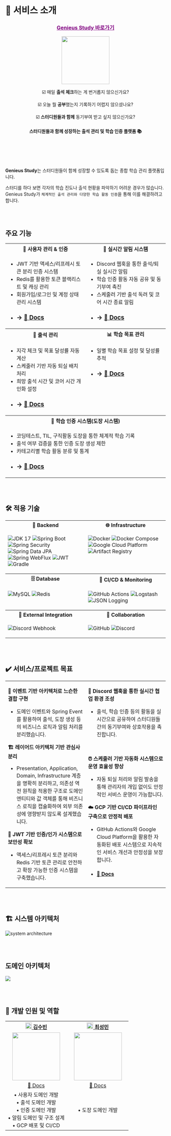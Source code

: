 # 🎉 서비스 소개

<div align="center">
  <h3><a href="https://study.genieus.shop/" style="color:purple">Genieus Study 바로가기</a></h3>
 <img src="https://private-user-images.githubusercontent.com/111328823/446671981-59743dc4-b301-4632-bc14-554f3bd3e304.png?jwt=eyJhbGciOiJIUzI1NiIsInR5cCI6IkpXVCJ9.eyJpc3MiOiJnaXRodWIuY29tIiwiYXVkIjoicmF3LmdpdGh1YnVzZXJjb250ZW50LmNvbSIsImtleSI6ImtleTUiLCJleHAiOjE3NDc5MzI0OTEsIm5iZiI6MTc0NzkzMjE5MSwicGF0aCI6Ii8xMTEzMjg4MjMvNDQ2NjcxOTgxLTU5NzQzZGM0LWIzMDEtNDYzMi1iYzE0LTU1NGYzYmQzZTMwNC5wbmc_WC1BbXotQWxnb3JpdGhtPUFXUzQtSE1BQy1TSEEyNTYmWC1BbXotQ3JlZGVudGlhbD1BS0lBVkNPRFlMU0E1M1BRSzRaQSUyRjIwMjUwNTIyJTJGdXMtZWFzdC0xJTJGczMlMkZhd3M0X3JlcXVlc3QmWC1BbXotRGF0ZT0yMDI1MDUyMlQxNjQzMTFaJlgtQW16LUV4cGlyZXM9MzAwJlgtQW16LVNpZ25hdHVyZT00MWFhYTgxZWRlMWU5ZmNlMGQ0NDU0MTZmNmFlMjlhNTYxNDBiYTEzZmNmYzkzOTZhODZiYmM1MzBmNjRjMTFjJlgtQW16LVNpZ25lZEhlYWRlcnM9aG9zdCJ9.b_Z89LO01dfHHzcV0Xf-OYlABDhITtaN99oWbHsr8Yw" width="150" height="150" />

☑️ 매일 **출석 체크**하는 게 번거롭지 않으신가요?

☑️ 오늘 뭘 **공부**했는지 기록하기 어렵지 않으셨나요?

☑️ **스터디원들과 함께** 동기부여 받고 싶지 않으신가요?

<h4>스터디원들과 함께 성장하는 출석 관리 및 학습 인증 플랫폼 📚</h4>

</div>

# 　

**Genieus Study**는 스터디원들이 함께 성장할 수 있도록 돕는 종합 학습 관리 플랫폼입니다.

스터디를 하다 보면 각자의 학습 진도나 출석 현황을 파악하기 어려운 경우가 많습니다. Genieus Study가 `체계적인 출석 관리와 다양한 학습 활동 인증`을 통해 이를 해결하려고 합니다.

<br/><br/>

## 주요 기능

<table>
<tr>
<th width="50%">👥 사용자 관리 & 인증</th>
<th width="50%">🔔 실시간 알림 시스템</th>
</tr>
<tr>
<td valign="top">

* JWT 기반 액세스/리프레시 토큰 분리 인증 시스템
* Redis를 활용한 토큰 블랙리스트 및 캐싱 관리
* 회원가입/로그인 및 계정 상태 관리 시스템
* ### → [📝 Docs](https://github.com/Genie-Uss/genieus-study-server/wiki/auth-system)

</td>
<td valign="top">

* Discord 웹훅을 통한 출석/퇴실 실시간 알림
* 학습 인증 활동 자동 공유 및 동기부여 촉진
* 스케줄러 기반 출석 독려 및 코어 시간 종료 알림
* ### → [📝 Docs](https://github.com/Genie-Uss/genieus-study-server/wiki/notification-system)

</td>
</tr>
<tr>
<th>📅 출석 관리</th>
<th>📊 학습 목표 관리</th>
</tr>
<tr>
<td valign="top">

* 지각 체크 및 목표 달성률 자동 계산
* 스케줄러 기반 자동 퇴실 배치 처리
* 희망 출석 시간 및 코어 시간 개인화 설정
* ### → [📝 Docs](https://github.com/Genie-Uss/genieus-study-server/wiki/attendance-system)

</td>
<td valign="top">

* 일별 학습 목표 설정 및 달성률 추적
* ### → [📝 Docs](https://github.com/Genie-Uss/genieus-study-server/wiki/learning-goal-system)

</td>
</tr>
<tr>
<th colspan="2">🎯 학습 인증 시스템(도장 시스템)</th>
</tr>
<tr>
<td colspan="2" valign="top">

* 코딩테스트, TIL, 구직활동 도장을 통한 체계적 학습 기록
* 출석 여부 검증을 통한 인증 도장 생성 제한
* 카테고리별 학습 활동 분류 및 통계
* ### → [📝 Docs](https://github.com/Genie-Uss/genieus-study-server/wiki/stamp-system)

</td>
</tr>
</table>

<br/><br/>

## 🛠 적용 기술

<table>
<tr>
<th width="50%">📁 Backend</th>
<th width="50%">🌐 Infrastructure</th>
</tr>
<tr>
<td valign="top">

![JDK 17](https://img.shields.io/badge/JDK%2017-007396?logo=openjdk&logoColor=white)
![Spring Boot](https://img.shields.io/badge/Spring%20Boot%203.4.5-6DB33F?logo=springboot&logoColor=white)
![Spring Security](https://img.shields.io/badge/Spring%20Security-6DB33F?logo=springsecurity&logoColor=white)
![Spring Data JPA](https://img.shields.io/badge/Spring%20Data%20JPA-6DB33F?logo=spring&logoColor=white)
![Spring WebFlux](https://img.shields.io/badge/Spring%20WebFlux-6DB33F?logo=spring&logoColor=white)
![JWT](https://img.shields.io/badge/JWT-000000?logo=jsonwebtokens&logoColor=white)
![Gradle](https://img.shields.io/badge/Gradle-02303A?logo=gradle&logoColor=white)

</td>
<td valign="top">

![Docker](https://img.shields.io/badge/Docker-2496ED?logo=docker&logoColor=white)
![Docker Compose](https://img.shields.io/badge/Docker%20Compose-2496ED?logo=docker&logoColor=white)
![Google Cloud Platform](https://img.shields.io/badge/Google%20Cloud%20Platform-4285F4?logo=googlecloud&logoColor=white)
![Artifact Registry](https://img.shields.io/badge/Artifact%20Registry-4285F4?logo=googlecloud&logoColor=white)

</td>
</tr>
<tr>
<th>🗄️ Database</th>
<th>🚀 CI/CD & Monitoring</th>
</tr>
<tr>
<td valign="top">

![MySQL](https://img.shields.io/badge/MySQL%208.0-4479A1?logo=mysql&logoColor=white)
![Redis](https://img.shields.io/badge/Redis-DC382D?logo=redis&logoColor=white)

</td>
<td valign="top">

![GitHub Actions](https://img.shields.io/badge/GitHub%20Actions-2088FF?logo=githubactions&logoColor=white)
![Logstash](https://img.shields.io/badge/Logstash-005571?logo=elastic&logoColor=white)
![JSON Logging](https://img.shields.io/badge/JSON%20Logging-000000?logo=json&logoColor=white)

</td>
</tr>
<tr>
<th>🔔 External Integration</th>
<th>🤝 Collaboration</th>
</tr>
<tr>
<td valign="top">

![Discord Webhook](https://img.shields.io/badge/Discord%20Webhook-5865F2?logo=discord&logoColor=white)

</td>
<td valign="top">

![GitHub](https://img.shields.io/badge/GitHub-181717?logo=github&logoColor=white)
![Discord](https://img.shields.io/badge/Discord-5865F2?logo=discord&logoColor=white)

</td>
</tr>
</table>

<br/><br/>

## ✔️ 서비스/프로젝트 목표

<table>
<tr>
<td width="50%" valign="top">


**🔄 이벤트 기반 아키텍처로 느슨한 결합 구현**

* 도메인 이벤트와 Spring Event를 활용하여 출석, 도장 생성 등의 비즈니스 로직과 알림 처리를 분리했습니다.

**🏗️ 레이어드 아키텍처 기반 관심사 분리**

* Presentation, Application, Domain, Infrastructure 계층을 명확히 분리하고, 의존성 역전 원칙을 적용한 구조로 도메인 엔티티와 값 객체를 통해 비즈니스 로직을 캡슐화하여 외부
  의존성에 영향받지 않도록 설계했습니다.

**🔐 JWT 기반 인증/인가 시스템으로 보안성 확보**

* 액세스/리프레시 토큰 분리와 Redis 기반 토큰 관리로 안전하고 확장 가능한 인증 시스템을 구축했습니다.

</td>
<td width="50%" valign="top">

**💬 Discord 웹훅을 통한 실시간 협업 환경 조성**

* 출석, 학습 인증 등의 활동을 실시간으로 공유하여 스터디원들 간의 동기부여와 상호작용을 촉진합니다.

<br/>

**⏰ 스케줄러 기반 자동화 시스템으로 운영 효율성 향상**

* 자동 퇴실 처리와 알림 발송을 통해 관리자의 개입 없이도 안정적인 서비스 운영이 가능합니다.

**☁️ GCP 기반 CI/CD 파이프라인 구축으로 안정적 배포**

* GitHub Actions와 Google Cloud Platform을 활용한 자동화된 배포 시스템으로 지속적인 서비스 개선과 안정성을 보장합니다.
* #### [📝 Docs](https://github.com/Genie-Uss/genieus-study-server/wiki/dev)

</td>
</tr>
</table>

<br/><br/>

## 🏗 시스템 아키텍처

![system architecture](https://private-user-images.githubusercontent.com/111328823/446671612-9243b08a-236e-47c7-8042-8f8f5d1192d3.png?jwt=eyJhbGciOiJIUzI1NiIsInR5cCI6IkpXVCJ9.eyJpc3MiOiJnaXRodWIuY29tIiwiYXVkIjoicmF3LmdpdGh1YnVzZXJjb250ZW50LmNvbSIsImtleSI6ImtleTUiLCJleHAiOjE3NDc5MzIzMDMsIm5iZiI6MTc0NzkzMjAwMywicGF0aCI6Ii8xMTEzMjg4MjMvNDQ2NjcxNjEyLTkyNDNiMDhhLTIzNmUtNDdjNy04MDQyLThmOGY1ZDExOTJkMy5wbmc_WC1BbXotQWxnb3JpdGhtPUFXUzQtSE1BQy1TSEEyNTYmWC1BbXotQ3JlZGVudGlhbD1BS0lBVkNPRFlMU0E1M1BRSzRaQSUyRjIwMjUwNTIyJTJGdXMtZWFzdC0xJTJGczMlMkZhd3M0X3JlcXVlc3QmWC1BbXotRGF0ZT0yMDI1MDUyMlQxNjQwMDNaJlgtQW16LUV4cGlyZXM9MzAwJlgtQW16LVNpZ25hdHVyZT1mNjg1ODFkNGRlZWM4YTIxY2FjY2EyOTU2MGUwZGFkOWRmMTY1NmMzOTliYzMyYWY4MGViYjVmMTE1YWU5OTQ4JlgtQW16LVNpZ25lZEhlYWRlcnM9aG9zdCJ9.teMUULMOk2mvqXAmdov0jqLf4Kg2aZ2pVC3tqIOYQQ8)

<br/><br/>

## 도메인 아키텍처

<img src="https://private-user-images.githubusercontent.com/111328823/446691421-9c3b271b-966e-4fe1-ab7e-04548908faa7.png?jwt=eyJhbGciOiJIUzI1NiIsInR5cCI6IkpXVCJ9.eyJpc3MiOiJnaXRodWIuY29tIiwiYXVkIjoicmF3LmdpdGh1YnVzZXJjb250ZW50LmNvbSIsImtleSI6ImtleTUiLCJleHAiOjE3NDc5MzU1MDksIm5iZiI6MTc0NzkzNTIwOSwicGF0aCI6Ii8xMTEzMjg4MjMvNDQ2NjkxNDIxLTljM2IyNzFiLTk2NmUtNGZlMS1hYjdlLTA0NTQ4OTA4ZmFhNy5wbmc_WC1BbXotQWxnb3JpdGhtPUFXUzQtSE1BQy1TSEEyNTYmWC1BbXotQ3JlZGVudGlhbD1BS0lBVkNPRFlMU0E1M1BRSzRaQSUyRjIwMjUwNTIyJTJGdXMtZWFzdC0xJTJGczMlMkZhd3M0X3JlcXVlc3QmWC1BbXotRGF0ZT0yMDI1MDUyMlQxNzMzMjlaJlgtQW16LUV4cGlyZXM9MzAwJlgtQW16LVNpZ25hdHVyZT0zMDI0ODZjNzgwZDlmNjU4ZmI5NDJlNDc3M2YyMjlhOThlYzJlOTcxZjFhOGUzYjc3NWNkZDUzMTdlOWEyZDhlJlgtQW16LVNpZ25lZEhlYWRlcnM9aG9zdCJ9.H9LH374OulO9Oq_P9M33dYybh-a0-rRnMG3PRlL0Q74" />

<br/><br/>

## 👥 개발 인원 및 역할

<table width="100%">
<tr>
<th width="50%" align="center">
<div align="center">
<a href="https://github.com/Soobinnni">
<img src="https://github.githubassets.com/images/modules/logos_page/GitHub-Mark.png" width="20">
김수빈
</a>
</div>
</th>
<th width="50%" align="center">
<div align="center">
<a href="https://github.com/seongmin1117">
<img src="https://github.githubassets.com/images/modules/logos_page/GitHub-Mark.png" width="20">
최성민
</a>
</div>
</th>
</tr>
<tr>
<td width="50%" align="center">
<a href="https://github.com/Soobinnni">
<img src="https://github.com/Soobinnni.png" width="150">
</a>
</td>
<td width="50%" align="center">
<a href="https://github.com/seongmin1117">
<img src="https://github.com/seongmin1117.png" width="150">
</a>
</td>
</tr>
<tr>
<td width="50%" align="center">
<div align="center">
<a href="https://github.com/Genie-Uss/genieus/wiki/김수빈">📝 Docs</a>
</div>
</td>
<td width="50%" align="center">
<div align="center">
<a href="https://github.com/Genie-Uss/genieus/wiki/최성민">📝 Docs</a>
</div>
</td>
</tr>
<tr>
<td width="50%" align="center">
• 사용자 도메인 개발<br/>
• 출석 도메인 개발<br/>
• 인증 도메인 개발<br/>
• 알림 도메인 및 구조 설계<br/>
• GCP 배포 및 CI/CD
</td>
<td width="50%" align="center">
• 도장 도메인 개발
</td>
</tr>
</table>

<br/><br/>
<br/><br/>
<br/><br/>
